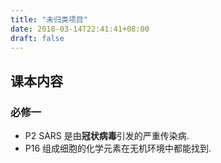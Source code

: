 ```yaml
---
title: "未归类项目"
date: 2018-03-14T22:41:41+08:00
draft: false
---
```


## 课本内容

### 必修一

- P2 SARS 是由**冠状病毒**引发的严重传染病.
- P16 组成细胞的化学元素在无机环境中都能找到.